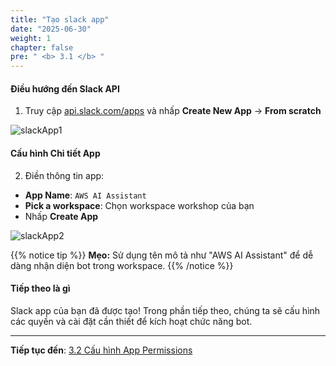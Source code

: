 ```yaml
---
title: "Tạo slack app"
date: "2025-06-30"
weight: 1
chapter: false
pre: " <b> 3.1 </b> "
---
```


#### Điều hướng đến Slack API

1. Truy cập [api.slack.com/apps](https://api.slack.com/apps) và nhấp **Create New App** → **From scratch**

![slackApp1](/images/3-slack_app/3.1-create_slack_app/slakcApp1.png?width=90pc)

#### Cấu hình Chi tiết App

2. Điền thông tin app:

- **App Name**: `AWS AI Assistant`
- **Pick a workspace**: Chọn workspace workshop của bạn
- Nhấp **Create App**

![slackApp2](/images/3-slack_app/3.1-create_slack_app/slakcApp2.png?width=90pc)

{{% notice tip %}}
**Mẹo:** Sử dụng tên mô tả như "AWS AI Assistant" để dễ dàng nhận diện bot trong workspace.
{{% /notice %}}

#### Tiếp theo là gì

Slack app của bạn đã được tạo! Trong phần tiếp theo, chúng ta sẽ cấu hình các quyền và cài đặt cần thiết để kích hoạt chức năng bot.

---

**Tiếp tục đến**: [3.2 Cấu hình App Permissions](../3.2-OAuth&Permissions/)

